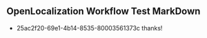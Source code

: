 ## OpenLocalization Workflow Test MarkDown
* 25ac2f20-69e1-4b14-8535-80003561373c thanks!

<!--HONumber=Sep16_HO1-->


